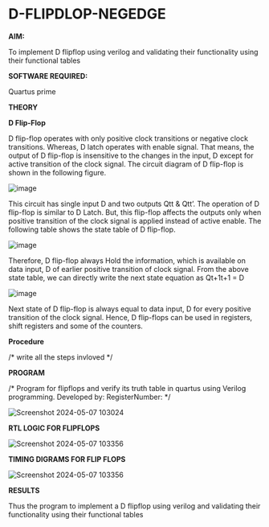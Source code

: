 # D-FLIPDLOP-NEGEDGE

**AIM:**

To implement  D flipflop using verilog and validating their functionality using their functional tables

**SOFTWARE REQUIRED:**

Quartus prime

**THEORY**

**D Flip-Flop**

D flip-flop operates with only positive clock transitions or negative clock transitions. Whereas, D latch operates with enable signal. That means, the output of D flip-flop is insensitive to the changes in the input, D except for active transition of the clock signal. The circuit diagram of D flip-flop is shown in the following figure.

![image](https://github.com/naavaneetha/D-FLIPDLOP-NEGEDGE/assets/154305477/48c81fe8-bc3f-40e7-95e2-519fc155ad51)

This circuit has single input D and two outputs Qtt & Qtt’. The operation of D flip-flop is similar to D Latch. But, this flip-flop affects the outputs only when positive transition of the clock signal is applied instead of active enable. The following table shows the state table of D flip-flop.

![image](https://github.com/naavaneetha/D-FLIPDLOP-NEGEDGE/assets/154305477/e5f3fda7-68ec-4a3a-a0a4-cf6f9cc4ab55)

Therefore, D flip-flop always Hold the information, which is available on data input, D of earlier positive transition of clock signal. From the above state table, we can directly write the next state equation as Qt+1t+1 = D

![image](https://github.com/naavaneetha/D-FLIPDLOP-NEGEDGE/assets/154305477/8592c0d8-2917-4142-91b9-d6c30dd891d2)

Next state of D flip-flop is always equal to data input, D for every positive transition of the clock signal. Hence, D flip-flops can be used in registers, shift registers and some of the counters.

**Procedure**

/* write all the steps invloved */

**PROGRAM**

/* Program for flipflops and verify its truth table in quartus using Verilog programming. Developed by: RegisterNumber:
*/

![Screenshot 2024-05-07 103024](https://github.com/swetharangan/D-FLIPDLOP-NEGEDGE/assets/163235949/a474d27e-39f8-4761-9750-69254ea88173)


**RTL LOGIC FOR FLIPFLOPS**

![Screenshot 2024-05-07 103356](https://github.com/swetharangan/D-FLIPDLOP-NEGEDGE/assets/163235949/b20f2eb7-43ac-4dc6-9bdc-72ed6e626ecb)


**TIMING DIGRAMS FOR FLIP FLOPS**

![Screenshot 2024-05-07 103356](https://github.com/swetharangan/D-FLIPDLOP-NEGEDGE/assets/163235949/91605091-1ed3-4ab6-bf95-171ad5e480a1)



**RESULTS**

Thus the program to implement a D flipflop using verilog and validating their functionality using their functional tables



